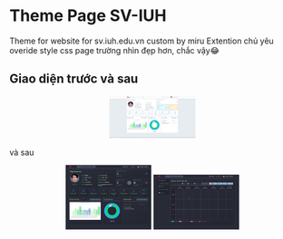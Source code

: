 # Theme Page SV-IUH
Theme for website for sv.iuh.edu.vn custom by miru
Extention chủ yêu overide style css page trường nhìn đẹp hơn, chắc vậy😂
## Giao diện trước và sau
<p align="center">
  <img style="width: 30%; margin: 0 auto;" src="md/pictures/before-sviuh-page.PNG" />
</p>
<span align="center">và sau</span>
<p align="center">
  <img style="width: 30%; margin: 0 auto;" src="md/pictures/after-sviuh-page.png" />
  <img style="width: 30%; margin: 0 auto;" src="md/pictures/after-sviuh-page-table.png" />
</p>
